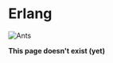 # Erlang

![Ants](https://media.giphy.com/media/MLYvQVgQ1RSA8/giphy.gif)

**This page doesn't exist \(yet\)**

